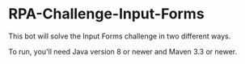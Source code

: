 # RPA-Challenge-Input-Forms
This bot will solve the Input Forms challenge in two different ways.

To run, you'll need Java version 8 or newer and Maven 3.3 or newer.
